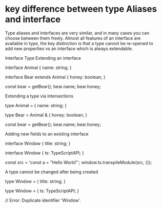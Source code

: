 # key difference between type Aliases and interface
Type aliases and interfaces are very similar, and in many cases you can choose between them freely. Almost all features of an interface are available in type, the key distinction is that a type cannot be re-opened to add new properties vs an interface which is always extendable.

Interface	Type
Extending an interface

interface Animal {
  name: string;
}

interface Bear extends Animal {
  honey: boolean;
}

const bear = getBear();
bear.name;
bear.honey;
        
Extending a type via intersections

type Animal = {
  name: string;
}

type Bear = Animal & { 
  honey: boolean;
}

const bear = getBear();
bear.name;
bear.honey;
        
Adding new fields to an existing interface

interface Window {
  title: string;
}

interface Window {
  ts: TypeScriptAPI;
}

const src = 'const a = "Hello World"';
window.ts.transpileModule(src, {});
        
A type cannot be changed after being created

type Window = {
  title: string;
}

type Window = {
  ts: TypeScriptAPI;
}

 // Error: Duplicate identifier 'Window'.
